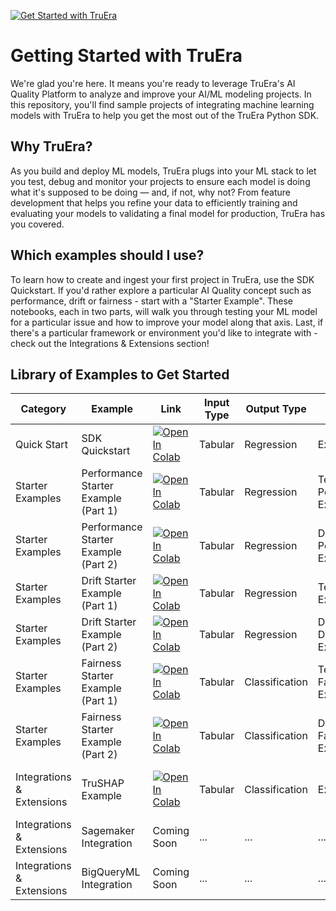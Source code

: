 [![Get Started with TruEra](https://truera.com/wp-content/uploads/2023/04/TruEra-Logo-Master-Transparent.png)](https://truera.com)

# Getting Started with TruEra

We're glad you're here. It means you're ready to leverage TruEra's AI Quality Platform to analyze and improve your AI/ML modeling projects. In this repository, you'll find sample projects of integrating machine learning models with TruEra to help you get the most out of the TruEra Python SDK. 

## Why TruEra?
As you build and deploy ML models, TruEra plugs into your ML stack to let you test, debug and monitor your projects to ensure each model is doing what it's supposed to be doing — and, if not, why not? From feature development that helps you refine your data to efficiently training and evaluating your models to validating a final model for production, TruEra has you covered.

## Which examples should I use?

To learn how to create and ingest your first project in TruEra, use the SDK Quickstart. If you'd rather explore a particular AI Quality concept such as performance, drift or fairness - start with a "Starter Example". These notebooks, each in two parts, will walk you through testing your ML model for a particular issue and how to improve your model along that axis. Last, if there's a particular framework or environment you'd like to integrate with - check out the Integrations & Extensions section!

## Library of Examples to Get Started

| Category            | Example             | Link | Input Type  | Output Type | AI Quality Concept | Frameworks |
| ------------------- | ------------------- | ----------- | ----------- | -------------- | --------------- | ---------- |
| Quick Start | SDK Quickstart | [![Open In Colab](https://colab.research.google.com/assets/colab-badge.svg)](https://colab.research.google.com/github/truera/truera-examples/blob/release/rc-1.38/quickstart/sdk-local-compute.ipynb) | Tabular | Regression | Explainability | sklearn |
| Starter Examples | Performance Starter Example (Part 1) | [![Open In Colab](https://colab.research.google.com/assets/colab-badge.svg)](https://colab.research.google.com/github/truera/truera-examples/blob/release/rc-1.38/starter-examples/starter-performance-part-1.ipynb) | Tabular | Regression | Testing, Performance, Explainability | xgboost |
| Starter Examples | Performance Starter Example (Part 2) | [![Open In Colab](https://colab.research.google.com/assets/colab-badge.svg)](https://colab.research.google.com/github/truera/truera-examples/blob/release/rc-1.38/starter-examples/starter-performance-part-2.ipynb) | Tabular | Regression | Debugging, Performance, Explainability | xgboost |
| Starter Examples | Drift Starter Example (Part 1) | [![Open In Colab](https://colab.research.google.com/assets/colab-badge.svg)](https://colab.research.google.com/github/truera/truera-examples/blob/release/rc-1.38/starter-examples/starter-drift-part-1.ipynb) | Tabular | Regression | Testing, Drift, Explainability | xgboost |
| Starter Examples | Drift Starter Example (Part 2) | [![Open In Colab](https://colab.research.google.com/assets/colab-badge.svg)](https://colab.research.google.com/github/truera/truera-examples/blob/release/rc-1.38/starter-examples/starter-drift-part-2.ipynb)| Tabular | Regression | Debugging, Drift, Explainability | xgboost |
| Starter Examples | Fairness Starter Example (Part 1) | [![Open In Colab](https://colab.research.google.com/assets/colab-badge.svg)](https://colab.research.google.com/github/truera/truera-examples/blob/release/rc-1.38/starter-examples/starter-fairness-part-1.ipynb) | Tabular | Classification | Testing, Fairness, Explainability | xgboost |
| Starter Examples | Fairness Starter Example (Part 2) |[![Open In Colab](https://colab.research.google.com/assets/colab-badge.svg)](https://colab.research.google.com/github/truera/truera-examples/blob/release/rc-1.38/starter-examples/starter-fairness-part-2.ipynb) | Tabular | Classification | Debugging, Fairness, Explainability | xgboost |
| Integrations & Extensions | TruSHAP Example | [![Open In Colab](https://colab.research.google.com/assets/colab-badge.svg)](https://colab.research.google.com/github/truera/truera-examples/blob/release/rc-1.38/extensions/TruSHAP-example.ipynb) | Tabular | Classification | Explainability | SHAP, xgboost, decision trees |
| Integrations & Extensions | Sagemaker Integration | Coming Soon | ... | ... | ... | ... |
| Integrations & Extensions | BigQueryML Integration | Coming Soon | ... | ... | ... | ... |
